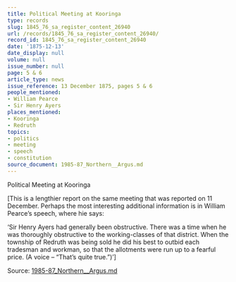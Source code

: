 ```yaml
---
title: Political Meeting at Kooringa
type: records
slug: 1845_76_sa_register_content_26940
url: /records/1845_76_sa_register_content_26940/
record_id: 1845_76_sa_register_content_26940
date: '1875-12-13'
date_display: null
volume: null
issue_number: null
page: 5 & 6
article_type: news
issue_reference: 13 December 1875, pages 5 & 6
people_mentioned:
- William Pearce
- Sir Henry Ayers
places_mentioned:
- Kooringa
- Redruth
topics:
- politics
- meeting
- speech
- constitution
source_document: 1985-87_Northern__Argus.md
---
```


Political Meeting at Kooringa

[This is a lengthier report on the same meeting that was reported on 11 December.  Perhaps the most interesting additional information is in William Pearce’s speech, where hie says:

‘Sir Henry Ayers had generally been obstructive.  There was a time when he was thoroughly obstructive to the working-classes of that district.  When the township of Redruth was being sold he did his best to outbid each tradesman and workman, so that the allotments were run up to a fearful price.  (A voice – “That’s quite true.”)’]

Source: [1985-87_Northern__Argus.md](/downloads/markdown/1985-87_Northern__Argus.md)
